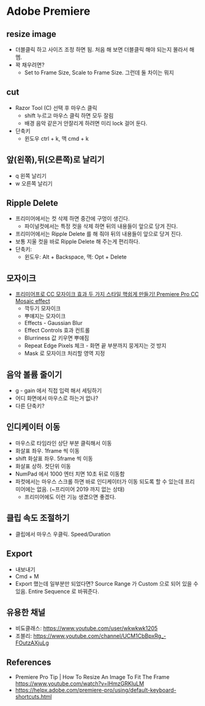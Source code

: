 # Adobe Premiere

## resize image
* 더블클릭 하고 사이즈 조정 하면 됨. 처음 해 보면 더블클릭 해야 되는지 몰라서 해멤.
* 꽉 채우려면?
  * Set to Frame Size, Scale to Frame Size. 그런데 둘 차이는 뭐지

## cut
* Razor Tool (C) 선택 후 마우스 클릭
  * shift 누르고 마우스 클릭 하면 모두 잘림
  * 배경 음악 같은거 안잘리게 하려면 미리 lock 걸어 둔다.
* 단축키
  * 윈도우 ctrl + k, 맥 cmd + k

## 앞(왼쪾),뒤(오른쪽)로 날리기
* q 왼쪽 날리기
* w 오른쪽 날리기

## Ripple Delete
* 프리미어에서는 컷 삭제 하면 중간에 구멍이 생긴다.
  * 파이널컷에서는 특정 컷을 삭제 하면 뒤의 내용들이 앞으로 당겨 진다.
* 프리미어에서는 Ripple Delete 를 해 줘야 뒤의 내용들이 앞으로 당겨 진다.
* 보통 지울 컷을 바로 Ripple Delete 해 주는게 편리하다.
* 단축키: 
  * 윈도우: Alt + Backspace, 맥: Opt + Delete

## 모자이크
* [프리미어프로 CC 모자이크 효과 두 가지 스타일 핵쉽게 만들기! Premiere Pro CC Mosaic effect](https://www.youtube.com/watch?v=SeWDhWDTw0w)
  * 깍두기 모자이크
  * 뿌얘지는 모자이크
  * Effects - Gaussian Blur
  * Effect Controls 효과 컨트롤
  * Blurriness 값 키우면 뿌얘짐
  * Repeat Edge Pixels 체크 - 화면 끝 부분까지 뭉게지는 것 방지
  * Mask 로 모자이크 처리할 영역 지정

## 음악 볼륨 줄이기
* g - gain 에서 직접 입력 해서 세팅하기
* 어디 화면에서 마우스로 하는거 없나?
* 다른 단축키?

## 인디케이터 이동
* 마우스로 타임라인 상단 부분 클릭해서 이동
* 화살표 좌우. 1frame 씩 이동
* shift 화살표 좌우. 5frame 씩 이동
* 화살표 상하. 컷단위 이동
* NumPad 에서 1000 엔터 치면 10초 뒤로 이동함
* 파컷에서는 마우스 스크롤 하면 바로 인디케이터가 이동 되도록 할 수 있는데 프리미어에는 없음. (~프리미어 2019 까지 없는 상태)
  * 프리미어에도 이런 기능 생겼으면 좋겠다.

## 클립 속도 조절하기
* 클립에서 마우스 우클릭. Speed/Duration

## Export
* 내보내기
* Cmd + M
* Export 했는데 일부분만 되었다면? Source Range 가 Custom 으로 되어 있을 수 있음. Entire Sequence 로 바꿔준다.

## 유용한 채널
* 비됴클래스: https://www.youtube.com/user/wkwkwk1205
* 조블리: https://www.youtube.com/channel/UCM1CbBpxRg_-FOutzAXjuLg

## References
* Premiere Pro Tip | How To Resize An Image To Fit The Frame https://www.youtube.com/watch?v=IHmzGRKIuLM
* https://helpx.adobe.com/premiere-pro/using/default-keyboard-shortcuts.html
